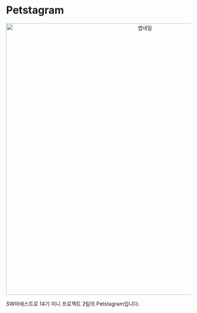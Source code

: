 # Petstagram
<p align="center"><img width="741" alt="썹네일" src="https://user-images.githubusercontent.com/24623403/233928067-1cb72e21-052b-49b2-b75e-78ddfd36bbb6.png"></p>

SW마에스트로 14기 미니 프로젝트 2팀의 Petstagram입니다.

